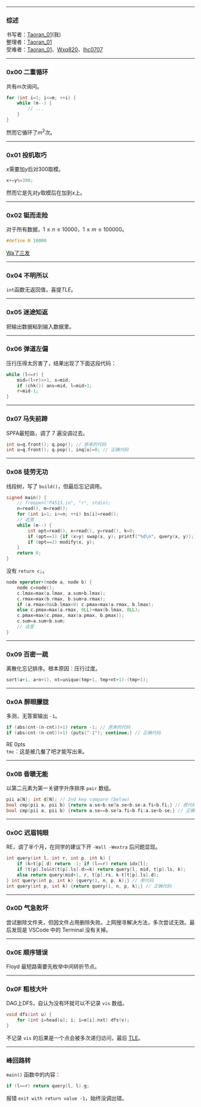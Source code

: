 
<!-- 永生难忘的低级错误 -->

---
### 综述
书写者：[Taoran_01](https://www.luogu.com/user/593907)(我)  
整理者：[Taoran_01](https://www.luogu.com/user/593907)  
受难者：[Taoran_01](https://www.luogu.com/user/593907)、[Wxq820](https://www.luogu.com/user/468920)、[lhc0707](https://www.luogu.com/user/759145)

---
### 0x00 二重循环
共有$m$次询问。
```cpp
for (int i=1; i<=m; ++i) {
	while (m--) {
		// ...
	}
}
```
然而它循环了$m^2$次。

---
### 0x01 投机取巧
$x$需要加$y$后对$300$取模。
```cpp
x+=y%=300;
```
然而它是先对$y$取模后在加到$x$上。

---
### 0x02 铤而走险
对于所有数据，$1\le n\le10000$，$1\le m\le100000$。
```cpp
#define N 10000
```
[Wa了三发](https://www.luogu.com.cn/record/163828656)

---
### 0x04 不明所以
`int`函数无返回值，喜提$TLE$。

---
### 0x05 迷途知返
把输出数据粘到输入数据里。

---
### 0x06 弹道左偏
压行压得太厉害了，结果出现了下面这段代码：
```cpp
while (l<=r) {
	mid=(l+r)>>1, x=mid;
	if (chk()) ans=mid, l=mid+1;
	r=mid-1;
}
```

---
### 0x07 马失前蹄
SPFA最短路，调了 $7$ 遍没调过去。
```cpp
int u=q.front(); q.pop(); // 原来的代码
int u=q.front(); q.pop(), inq[u]=0; // 正确代码
```

---
### 0x08 徒劳无功
线段树，写了 `build()`，但最后忘记调用。
```cpp
signed main() {
	// freopen("P4513.in", "r", stdin);
	n=read(), m=read();
	for (int i=1; i<=n; ++i) bs[i]=read();
	// 这里
	while (m--) {
		int opt=read(), x=read(), y=read(), k=0;
		if (opt==1) {if (x>y) swap(x, y); printf("%d\n", query(x, y));}
		if (opt==2) modify(x, y);
	}
	return 0;
}

```

没有 `return c;`。
```cpp
node operator+(node a, node b) {
	node c=node();
	c.lmax=max(a.lmax, a.sum+b.lmax);
	c.rmax=max(b.rmax, b.sum+a.rmax);
	if (a.rmax<0&&b.lmax<0) c.pmax=max(a.rmax, b.lmax);
	else c.pmax=max(a.rmax, 0LL)+max(b.lmax, 0LL);
	c.pmax=max(c.pmax, max(a.pmax, b.pmax));
	c.sum=a.sum+b.sum;
	// 这里
}

```

---
### 0x09 百密一疏
离散化忘记排序。根本原因：压行过度。
```cpp
sort(a+1, a+n+1), nt=unique(tmp+1, tmp+nt+1)-(tmp+1);
```

---
### 0x0A 醉眼朦胧
多测，无答案输出 `-1`。
```cpp
if (abs(cnt-(n-cnt))>1) return -1; // 原来的代码
if (abs(cnt-(n-cnt))>1) {puts("-1"); continue;} // 正确代码
```
RE 0pts  
$\texttt{tmc}$：这是被几餐了吧才能写出来。

---
### 0x0B 昏聩无能
以第二元素为第一关键字升序排序 `pair` 数组。
```cpp
pii a[N]; int d[N]; // 2nd key compare (below)
bool cmp(pii a, pii b) {return a.se<b.se?a.se<b.se:a.fi<b.fi;} // 原代码
bool cmp(pii a, pii b) {return a.se==b.se?a.fi<b.fi:a.se<b.se;} // 正确代码
```

---
### 0x0C 迟眉钝眼
RE，调了半个月，在同学的建议下开 `-Wall -Wextra` 后问题显现。
```cpp
int query(int l, int r, int p, int k) {
	if (k>t[p].d) return -1; if (l==r) return idx[l];
	if (t[p].ls&&t[t[p].ls].d>=k) return query(l, mid, t[p].ls, k);
	else return query(mid+1, r, t[p].rs, k-t[t[p].ls].d);
} int query(int p, int k) {query(1, n, p, k);} // 原代码
int query(int p, int k) {return query(1, n, p, k);} // 正确代码
```

---
### 0x0D 气急败坏
尝试删除文件夹，但因文件占用删除失败。上网搜寻解决方法，多次尝试无效。最后发现是 VSCode 中的 Terminal 没有关掉。

---
### 0x0E 顺序错误
Floyd 最短路需要先枚举中间转折节点。

---
### 0x0F 粗枝大叶
DAG上DFS，自认为没有环就可以不记录 `vis` 数组。
```cpp
void dfs(int u) {
	for (int i=head[u]; i; i=e[i].nxt) dfs(v);
}
```
不记录 `vis` 的后果是一个点会被多次递归访问，最后 [TLE](https://www.luogu.com.cn/record/184248030)。

---
### 峰回路转
`main()` 函数中的内容：
```cpp
if (l==r) return query(l, l).g;
```
报错 `exit with return value -1`，始终没调出错。
